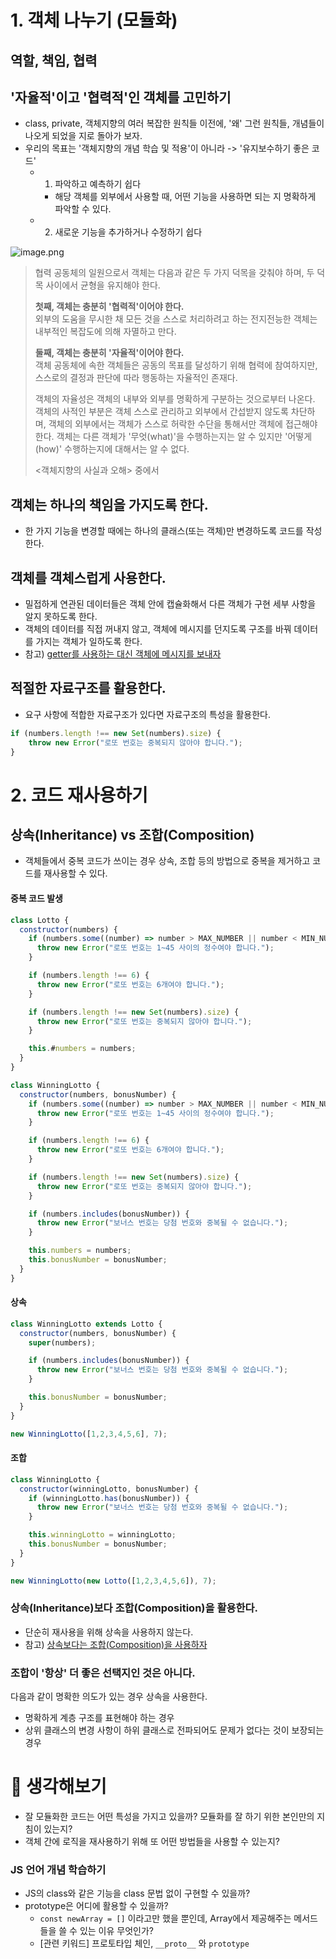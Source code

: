 
# 1. 객체 나누기 (모듈화)

## 역할, 책임, 협력

## '자율적'이고 '협력적'인 객체를 고민하기

- class, private, 객체지향의 여러 복잡한 원칙들 이전에, '왜' 그런 원칙들, 개념들이 나오게 되었을 지로 돌아가 보자.
- 우리의 목표는 '객체지향의 개념 학습 및 적용'이 아니라 -> '유지보수하기 좋은 코드'
    - 1. 파악하고 예측하기 쉽다
        
        - 해당 객체를 외부에서 사용할 때, 어떤 기능을 사용하면 되는 지 명확하게 파악할 수 있다.
    - 2. 새로운 기능을 추가하거나 수정하기 쉽다

![image.png](https://techcourse-storage.s3.ap-northeast-2.amazonaws.com/75d8d91478a448938a532fe2f8646e14)

> 협력 공동체의 일원으로서 객체는 다음과 같은 두 가지 덕목을 갖춰야 하며, 두 덕목 사이에서 균형을 유지해야 한다.
> 
> **첫째, 객체는 충분히 '협력적'이어야 한다.**  
> 외부의 도움을 무시한 채 모든 것을 스스로 처리하려고 하는 전지전능한 객체는 내부적인 복잡도에 의해 자멸하고 만다.
> 
> **둘째, 객체는 충분히 '자율적'이어야 한다.**  
> 객체 공동체에 속한 객체들은 공동의 목표를 달성하기 위해 협력에 참여하지만, 스스로의 결정과 판단에 따라 행동하는 자율적인 존재다.
> 
> 객체의 자율성은 객체의 내부와 외부를 명확하게 구분하는 것으로부터 나온다. 객체의 사적인 부분은 객체 스스로 관리하고 외부에서 간섭받지 않도록 차단하며, 객체의 외부에서는 객체가 스스로 허락한 수단을 통해서만 객체에 접근해야 한다. 객체는 다른 객체가 '무엇(what)'을 수행하는지는 알 수 있지만 '어떻게(how)' 수행하는지에 대해서는 알 수 없다.
> 
> <객체지향의 사실과 오해> 중에서

## 객체는 하나의 책임을 가지도록 한다.

- 한 가지 기능을 변경할 때에는 하나의 클래스(또는 객체)만 변경하도록 코드를 작성한다.

## 객체를 객체스럽게 사용한다.

- 밀접하게 연관된 데이터들은 객체 안에 캡슐화해서 다른 객체가 구현 세부 사항을 알지 못하도록 한다.
- 객체의 데이터를 직접 꺼내지 않고, 객체에 메시지를 던지도록 구조를 바꿔 데이터를 가지는 객체가 일하도록 한다.
- 참고) [getter를 사용하는 대신 객체에 메시지를 보내자](https://tecoble.techcourse.co.kr/post/2020-04-28-ask-instead-of-getter/)

## 적절한 자료구조를 활용한다.

- 요구 사항에 적합한 자료구조가 있다면 자료구조의 특성을 활용한다.

```javascript
if (numbers.length !== new Set(numbers).size) {
    throw new Error("로또 번호는 중복되지 않아야 합니다.");
}
```

# 2. 코드 재사용하기

## 상속(Inheritance) vs 조합(Composition)

- 객체들에서 중복 코드가 쓰이는 경우 상속, 조합 등의 방법으로 중복을 제거하고 코드를 재사용할 수 있다.

#### 중복 코드 발생

```javascript
class Lotto {
  constructor(numbers) {
    if (numbers.some((number) => number > MAX_NUMBER || number < MIN_NUMBER)) {
      throw new Error("로또 번호는 1~45 사이의 정수여야 합니다.");
    }

    if (numbers.length !== 6) {
      throw new Error("로또 번호는 6개여야 합니다.");
    }

    if (numbers.length !== new Set(numbers).size) {
      throw new Error("로또 번호는 중복되지 않아야 합니다.");
    }

    this.#numbers = numbers;
  }
}

class WinningLotto {
  constructor(numbers, bonusNumber) {
    if (numbers.some((number) => number > MAX_NUMBER || number < MIN_NUMBER)) {
      throw new Error("로또 번호는 1~45 사이의 정수여야 합니다.");
    }

    if (numbers.length !== 6) {
      throw new Error("로또 번호는 6개여야 합니다.");
    }

    if (numbers.length !== new Set(numbers).size) {
      throw new Error("로또 번호는 중복되지 않아야 합니다.");
    }

    if (numbers.includes(bonusNumber)) {
      throw new Error("보너스 번호는 당첨 번호와 중복될 수 없습니다.");
    }

    this.numbers = numbers;
    this.bonusNumber = bonusNumber;
  }
}
```

#### 상속

```javascript
class WinningLotto extends Lotto {
  constructor(numbers, bonusNumber) {
    super(numbers);

    if (numbers.includes(bonusNumber)) {
      throw new Error("보너스 번호는 당첨 번호와 중복될 수 없습니다.");
    }

    this.bonusNumber = bonusNumber;
  }
}

new WinningLotto([1,2,3,4,5,6], 7);
```

#### 조합

```javascript
class WinningLotto {
  constructor(winningLotto, bonusNumber) {
    if (winningLotto.has(bonusNumber)) {
      throw new Error("보너스 번호는 당첨 번호와 중복될 수 없습니다.");
    }

    this.winningLotto = winningLotto;
    this.bonusNumber = bonusNumber;
  }
}

new WinningLotto(new Lotto([1,2,3,4,5,6]), 7);
```

### 상속(Inheritance)보다 조합(Composition)을 활용한다.

- 단순히 재사용을 위해 상속을 사용하지 않는다.
- 참고) [상속보다는 조합(Composition)을 사용하자](https://tecoble.techcourse.co.kr/post/2020-05-18-inheritance-vs-composition/)

### 조합이 '항상' 더 좋은 선택지인 것은 아니다.

다음과 같이 명확한 의도가 있는 경우 상속을 사용한다.

- 명확하게 계층 구조를 표현해야 하는 경우
- 상위 클래스의 변경 사항이 하위 클래스로 전파되어도 문제가 없다는 것이 보장되는 경우

# 🤔 생각해보기

- 잘 모듈화한 코드는 어떤 특성을 가지고 있을까? 모듈화를 잘 하기 위한 본인만의 지침이 있는지?
- 객체 간에 로직을 재사용하기 위해 또 어떤 방법들을 사용할 수 있는지?

### JS 언어 개념 학습하기

- JS의 class와 같은 기능을 class 문법 없이 구현할 수 있을까?
- prototype은 어디에 활용할 수 있을까?
    - `const newArray = []` 이라고만 했을 뿐인데, Array에서 제공해주는 메서드들을 쓸 수 있는 이유 무엇인가?
    - [관련 키워드] 프로토타입 체인, `__proto__` 와 `prototype`